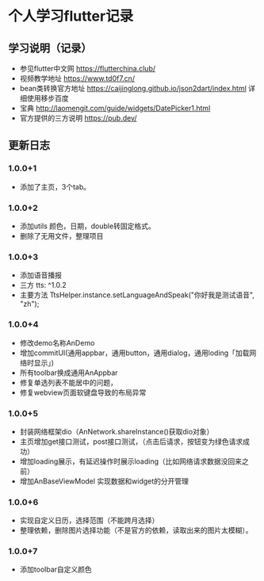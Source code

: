 # 个人学习flutter记录

[comment]: <> (## 添加依赖)

[comment]: <> (```)

[comment]: <> (intl: ^0.16.1)

[comment]: <> (```)


## 学习说明（记录）

+ 参见flutter中文网 https://flutterchina.club/
+ 视频教学地址 https://www.td0f7.cn/
+ bean类转换官方地址 https://caijinglong.github.io/json2dart/index.html 详细使用移步百度
+ 宝典 http://laomengit.com/guide/widgets/DatePicker1.html
+ 官方提供的三方说明 https://pub.dev/

## 更新日志

### 1.0.0+1

+ 添加了主页，3个tab。


### 1.0.0+2

+ 添加utils 颜色，日期，double转固定格式。
+ 删除了无用文件，整理项目


### 1.0.0+3

+ 添加语音播报
+ 三方 tts: ^1.0.2
+ 主要方法 TtsHelper.instance.setLanguageAndSpeak("你好我是测试语音", "zh");


### 1.0.0+4

+ 修改demo名称AnDemo
+ 增加commitUI(通用appbar，通用button，通用dialog，通用loding「加载网络时显示」)
+ 所有toolbar换成通用AnAppbar
+ 修复单选列表不能居中的问题，
+ 修复webview页面软键盘导致的布局异常


### 1.0.0+5

+ 封装网络框架dio（AnNetwork.shareInstance()获取dio对象）
+ 主页增加get接口测试，post接口测试，（点击后请求，按钮变为绿色请求成功）
+ 增加loading展示，有延迟操作时展示loading（比如网络请求数据没回来之前）
+ 增加AnBaseViewModel   实现数据和widget的分开管理


### 1.0.0+6

+ 实现自定义日历，选择范围（不能跨月选择）
+ 整理依赖，删除图片选择功能（不是官方的依赖，读取出来的图片太模糊）。

### 1.0.0+7

+ 添加toolbar自定义颜色




